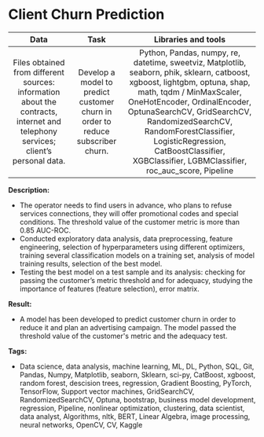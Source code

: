 # Client Churn Prediction

| Data            |  Task           | Libraries and tools|
| :---------------: | :----------------:|:----------------------:|
| Files obtained from different sources: information about the contracts, internet and telephony services; client’s personal data. | Develop a model to predict customer churn in order to reduce subscriber churn. | Python, Pandas, numpy, re, datetime, sweetviz, Matplotlib, seaborn, phik, sklearn, catboost, xgboost, lightgbm, optuna, shap, math, tqdm / MinMaxScaler, OneHotEncoder, OrdinalEncoder, OptunaSearchCV, GridSearchCV, RandomizedSearchCV, RandomForestClassifier, LogisticRegression, CatBoostClassifier, XGBClassifier, LGBMClassifier, roc_auc_score, Pipeline|


**Description:**  

- The operator needs to find users in advance, who plans to refuse services connections, they will offer promotional codes and special conditions.
The threshold value of the customer metric is more than 0.85 AUC-ROC.
- Conducted exploratory data analysis, data preprocessing, feature engineering, selection of hyperparameters using different optimizers, training several classification models on a training set, analysis of model training results, selection of the best model.
- Testing the best model on a test sample and its analysis: checking for passing the customer’s metric threshold and for adequacy, studying the importance of features (feature selection), error matrix.
 
**Result:**
- A model has been developed to predict customer churn in order to reduce it and plan an advertising campaign. The model passed the threshold value of the customer's metric and the adequacy test.

**Tags:**
- Data science, data analysis, machine learning, ML, DL, Python, SQL, Git, Pandas, Numpy, Matplotlib, seaborn, Sklearn, sci-py, CatBoost, xgboost, random forest, descision trees, regression, Gradient Boosting, PyTorch, TensorFlow, Support vector machines, GridSearchCV, RandomizedSearchCV, Optuna, bootstrap, business model development, regression, Pipeline, nonlinear optimization, clustering, data scientist, data analyst, Algorithms, nltk, BERT, Linear Algebra, image processing, neural networks, OpenCV, CV, Kaggle
